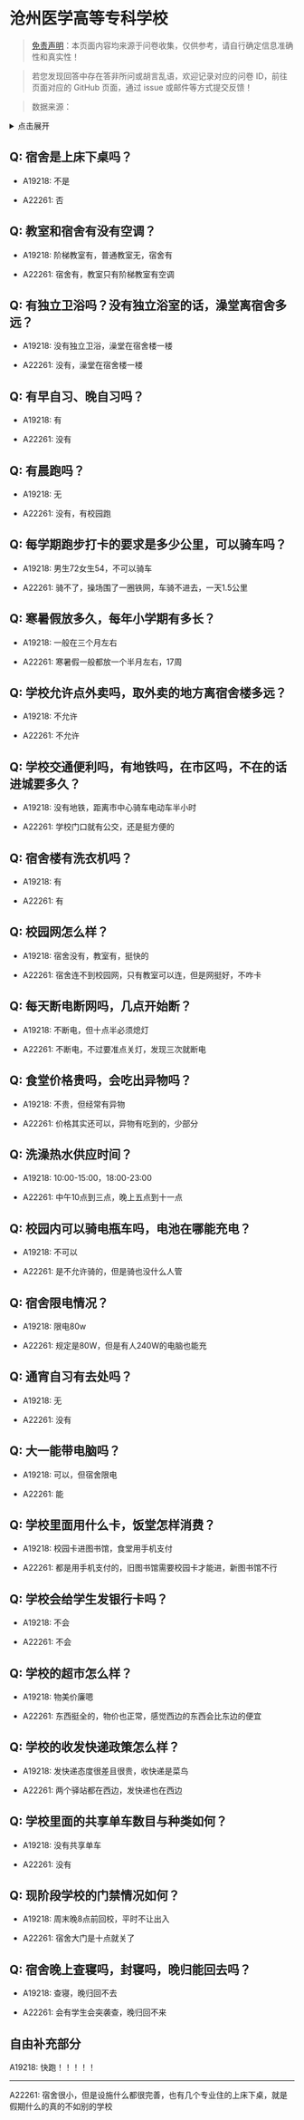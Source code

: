 # 沧州医学高等专科学校

> [免责声明](https://colleges.chat/#_3)：本页面内容均来源于问卷收集，仅供参考，请自行确定信息准确性和真实性！

> 若您发现回答中存在答非所问或胡言乱语，欢迎记录对应的问卷 ID，前往页面对应的 GitHub 页面，通过 issue 或邮件等方式提交反馈！

> 数据来源：

<details><summary>点击展开</summary>
<ul>
<li>A19218: 匿名 (2023 年 06 月)</li>
<li>A22261: 匿名 (2024 年 06 月)</li>
</ul>
</details>

## Q: 宿舍是上床下桌吗？

- A19218: 不是

- A22261: 否

## Q: 教室和宿舍有没有空调？

- A19218: 阶梯教室有，普通教室无，宿舍有

- A22261: 宿舍有，教室只有阶梯教室有空调

## Q: 有独立卫浴吗？没有独立浴室的话，澡堂离宿舍多远？

- A19218: 没有独立卫浴，澡堂在宿舍楼一楼

- A22261: 没有，澡堂在宿舍楼一楼

## Q: 有早自习、晚自习吗？

- A19218: 有

- A22261: 没有

## Q: 有晨跑吗？

- A19218: 无

- A22261: 没有，有校园跑

## Q: 每学期跑步打卡的要求是多少公里，可以骑车吗？

- A19218: 男生72女生54，不可以骑车

- A22261: 骑不了，操场围了一圈铁网，车骑不进去，一天1.5公里

## Q: 寒暑假放多久，每年小学期有多长？

- A19218: 一般在三个月左右

- A22261: 寒暑假一般都放一个半月左右，17周

## Q: 学校允许点外卖吗，取外卖的地方离宿舍楼多远？

- A19218: 不允许

- A22261: 不允许

## Q: 学校交通便利吗，有地铁吗，在市区吗，不在的话进城要多久？

- A19218: 没有地铁，距离市中心骑车电动车半小时

- A22261: 学校门口就有公交，还是挺方便的

## Q: 宿舍楼有洗衣机吗？

- A19218: 有

- A22261: 有

## Q: 校园网怎么样？

- A19218: 宿舍没有，教室有，挺快的

- A22261: 宿舍连不到校园网，只有教室可以连，但是网挺好，不咋卡

## Q: 每天断电断网吗，几点开始断？

- A19218: 不断电，但十点半必须熄灯

- A22261: 不断电，不过要准点关灯，发现三次就断电

## Q: 食堂价格贵吗，会吃出异物吗？

- A19218: 不贵，但经常有异物

- A22261: 价格其实还可以，异物有吃到的，少部分

## Q: 洗澡热水供应时间？

- A19218: 10:00-15:00，18:00-23:00

- A22261: 中午10点到三点，晚上五点到十一点

## Q: 校园内可以骑电瓶车吗，电池在哪能充电？

- A19218: 不可以

- A22261: 是不允许骑的，但是骑也没什么人管

## Q: 宿舍限电情况？

- A19218: 限电80w

- A22261: 规定是80W，但是有人240W的电脑也能充

## Q: 通宵自习有去处吗？

- A19218: 无

- A22261: 没有

## Q: 大一能带电脑吗？

- A19218: 可以，但宿舍限电

- A22261: 能

## Q: 学校里面用什么卡，饭堂怎样消费？

- A19218: 校园卡进图书馆，食堂用手机支付

- A22261: 都是用手机支付的，旧图书馆需要校园卡才能进，新图书馆不行

## Q: 学校会给学生发银行卡吗？

- A19218: 不会

- A22261: 不会

## Q: 学校的超市怎么样？

- A19218: 物美价廉嗯

- A22261: 东西挺全的，物价也正常，感觉西边的东西会比东边的便宜

## Q: 学校的收发快递政策怎么样？

- A19218: 发快递态度很差且很贵，收快递是菜鸟

- A22261: 两个驿站都在西边，发快递也在西边

## Q: 学校里面的共享单车数目与种类如何？

- A19218: 没有共享单车

- A22261: 没有

## Q: 现阶段学校的门禁情况如何？

- A19218: 周末晚8点前回校，平时不让出入

- A22261: 宿舍大门是十点就关了

## Q: 宿舍晚上查寝吗，封寝吗，晚归能回去吗？

- A19218: 查寝，晚归回不去

- A22261: 会有学生会突袭查，晚归回不来

## 自由补充部分

A19218: 快跑！！！！！

***

A22261: 宿舍很小，但是设施什么都很完善，也有几个专业住的上床下桌，就是假期什么的真的不如别的学校